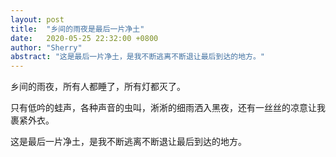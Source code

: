 ```yaml
---
layout: post
title:  "乡间的雨夜是最后一片净土"
date:   2020-05-25 22:32:00 +0800
author: "Sherry"
abstract: "这是最后一片净土，是我不断逃离不断退让最后到达的地方。"
---
```


乡间的雨夜，所有人都睡了，所有灯都灭了。

只有低吟的蛙声，各种声音的虫叫，淅淅的细雨洒入黑夜，还有一丝丝的凉意让我裹紧外衣。

这是最后一片净土，是我不断逃离不断退让最后到达的地方。